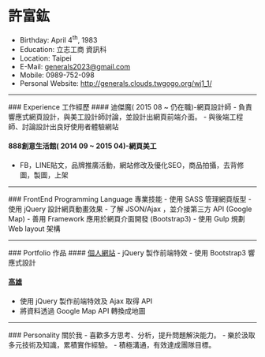 # 許富鈜
- Birthday: April 4<sup>th</sup>, 1983
- Education: 立志工商 資訊科
- Location: Taipei
- E-Mail: generals2023@gmail.com
- Mobile: 0989-752-098
- Personal Website: http://generals.clouds.twgogo.org/wj1_1/

<hr>
### Experience 工作經歷
#### 迪傑魔( 2015 08 ~ 仍在職)-網頁設計師
 - 負責響應式網頁設計，與美工設計師討論，並設計出網頁前端介面。
 - 與後端工程師、討論設計出良好使用者體驗網站
 
#### 888創意生活館( 2014 09 ~ 2015 04)-網頁美工 ####
 - FB，LINE貼文，品牌推廣活動，網站修改及優化SEO，商品拍攝，去背修圖，製圖，上架 

<hr>
### FrontEnd Programming Language 專業技能
 - 使用 SASS 管理網頁版型
 - 使用 jQuery 設計網頁動畫效果
 - 了解 JSON/Ajax ，並介接第三方 API (Google Map)
 - 善用 Framework 應用於網頁介面開發 (Bootstrap3)
 - 使用 Gulp 規劃 Web layout 架構

<hr>
### Portfolio 作品
#### <a href="http://generals.clouds.twgogo.org/citma/" target="_blank">個人網站</a>
 - jQuery 製作前端特效
 - 使用 Bootstrap3 響應式設計
  
#### <a href="http://generals.clouds.twgogo.org/google_map/">高雄</a>
 - 使用 jQuery 製作前端特效及 Ajax 取得 API
 - 將資料透過 Google Map API 轉換成地圖


<hr>
### Personality 關於我
 - 喜歡多方思考、分析，提升問題解決能力。
 - 樂於汲取多元技術及知識，累積實作經驗。
 - 積極溝通，有效達成團隊目標。

